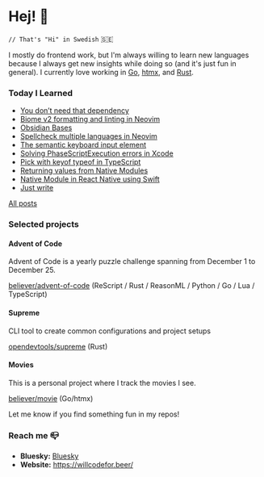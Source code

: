 # Hej! :wave:

`// That's "Hi" in Swedish` 🇸🇪

I mostly do frontend work, but I'm always willing to learn new languages because I always get new insights while doing so (and it's just fun in general). I currently love working in [Go](https://go.dev/), [htmx](https://htmx.org/), and [Rust](https://www.rust-lang.org/).

### Today I Learned

<!--START_SECTION:feed-->
* [You don’t need that dependency](https:&#x2F;&#x2F;willcodefor.beer&#x2F;posts&#x2F;deps)
* [Biome v2 formatting and linting in Neovim](https:&#x2F;&#x2F;willcodefor.beer&#x2F;posts&#x2F;biome)
* [Obsidian Bases](https:&#x2F;&#x2F;willcodefor.beer&#x2F;posts&#x2F;bases)
* [Spellcheck multiple languages in Neovim](https:&#x2F;&#x2F;willcodefor.beer&#x2F;posts&#x2F;spellnvim)
* [The semantic keyboard input element](https:&#x2F;&#x2F;willcodefor.beer&#x2F;posts&#x2F;kbd)
* [Solving PhaseScriptExecution errors in Xcode](https:&#x2F;&#x2F;willcodefor.beer&#x2F;posts&#x2F;xcodepse)
* [Pick with keyof typeof in TypeScript](https:&#x2F;&#x2F;willcodefor.beer&#x2F;posts&#x2F;tspickkey)
* [Returning values from Native Modules](https:&#x2F;&#x2F;willcodefor.beer&#x2F;posts&#x2F;nativeret)
* [Native Module in React Native using Swift](https:&#x2F;&#x2F;willcodefor.beer&#x2F;posts&#x2F;nativeios)
* [Just write](https:&#x2F;&#x2F;willcodefor.beer&#x2F;posts&#x2F;write)
<!--END_SECTION:feed-->

[All posts](https://willcodefor.beer/posts)

### Selected projects

#### Advent of Code

Advent of Code is a yearly puzzle challenge spanning from December 1 to December 25.

[believer/advent-of-code](https://github.com/believer/advent-of-code) (ReScript / Rust / ReasonML / Python / Go / Lua / TypeScript)

#### Supreme

CLI tool to create common configurations and project setups

[opendevtools/supreme](https://github.com/opendevtools/supreme) (Rust)

#### Movies

This is a personal project where I track the movies I see.

[believer/movie](https://github.com/believer/movies-go) (Go/htmx)

Let me know if you find something fun in my repos!

### Reach me 📪 

- **Bluesky:** [Bluesky](https://bsky.app/profile/did:plc:nr7wbq7tfznyciulquwx3suw)
- **Website:** https://willcodefor.beer/
